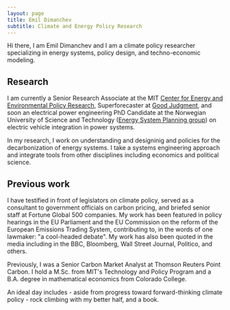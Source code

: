 ```yaml
---
layout: page
title: Emil Dimanchev
subtitle: Climate and Energy Policy Research
---
```


Hi there, I am Emil Dimanchev and I am a climate policy researcher specializing in energy systems, policy design, and techno-economic modeling.

## Research

I am currently a Senior Research Associate at the MIT [Center for Energy and Environmental Policy Research](http://ceepr.mit.edu), Superforecaster at [Good Judgment](http://ceepr.mit.edu), and soon an electrical power engineering PhD Candidate at the Norwegian University of Science and Technology ([Energy System Planning group](https://www.ntnu.edu/iel/research)) on electric vehicle integration in power systems. 

In my research, I work on understanding and designinig and policies for the decarbonization of energy systems. I take a systems engineering approach and integrate tools from other disciplines including economics and political science.

## Previous work

I have testified in front of legislators on climate policy, served as a consultant to government officials on carbon pricing, and briefed senior staff at Fortune Global 500 companies. My work has been featured in policy hearings in the EU Parliament and the EU Commission on the reform of the European Emissions Trading System, contributing to, in the words of one lawmaker: "a cool-headed debate". My work has also been quoted in the media including in the BBC, Bloomberg, Wall Street Journal, Politico, and others.

Previously, I was a Senior Carbon Market Analyst at Thomson Reuters Point Carbon. I hold a M.Sc. from MIT's Technology and Policy Program and a B.A. degree in mathematical economics from Colorado College.

An ideal day includes - aside from progress toward forward-thinking climate policy - rock climbing with my better half, and a book.
